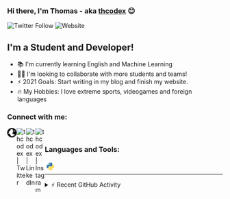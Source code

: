 ### Hi there, I'm Thomas - aka [thcodex][website] 😊

![Twitter Follow](https://img.shields.io/twitter/follow/thcod3x?color=%231DA1F2&logo=Twitter&style=for-the-badge) ![Website](https://img.shields.io/website?down_color=%23C70D2C&down_message=WIP&label=thcodex.com&style=for-the-badge&up_message=UP&url=https%3A%2F%2Fwww.thcodex.com)

## I'm a Student and Developer!

- 📚 I'm currently learning English and Machine Learning
- 💪🏽 I'm looking to collaborate with more students and teams!
- ⚡ 2021 Goals: Start writing in my blog and finish my website.
- 🔥 My Hobbies: I love extreme sports, videogames and foreign languages

### Connect with me:

[<img align="left" alt="thcodex.com" width="22px" src="https://raw.githubusercontent.com/iconic/open-iconic/master/svg/globe.svg" />][website]
[<img align="left" alt="thcodex | Twitter" width="22px" src="https://cdn.jsdelivr.net/npm/simple-icons@v3/icons/twitter.svg" />][twitter]
[<img align="left" alt="thcodex | LinkedIn" width="22px" src="https://cdn.jsdelivr.net/npm/simple-icons@v3/icons/linkedin.svg" />][linkedin]
[<img align="left" alt="thcodex | Instagram" width="22px" src="https://cdn.jsdelivr.net/npm/simple-icons@v3/icons/instagram.svg" />][instagram]

<br/>

### Languages and Tools:

<img align="left" alt="Python" width="26px" src="https://raw.githubusercontent.com/github/explore/80688e429a7d4ef2fca1e82350fe8e3517d3494d/topics/python/python.png"/>

<br/>

---
<details>
    <summary>⚡ Recent GitHub Activity</summary>
<!--START_SECTION:activity-->

</details>


[website]: https://thcodex.com
[twitter]: https://twitter.com/thcod3x
[linkedin]: https://www.linkedin.com/in/andre-thomas-gil-cifuentes-8b899b205/
[instagram]: https://www.instagram.com/thcodex/
